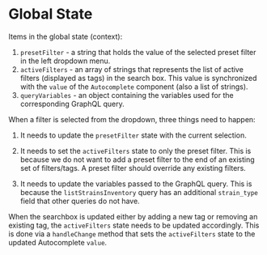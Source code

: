 # Global State

Items in the global state (context):

1. `presetFilter` - a string that holds the value of the selected preset filter
   in the left dropdown menu.
2. `activeFilters` - an array of strings that represents the list of active
   filters (displayed as tags) in the search box. This value is synchronized with
   the `value` of the `Autocomplete` component (also a list of strings).
3. `queryVariables` - an object containing the variables used for the corresponding
   GraphQL query.

When a filter is selected from the dropdown, three things need to happen:

1. It needs to update the `presetFilter` state with the current selection.

2. It needs to set the `activeFilters` state to only the preset filter. This
   is because we do not want to add a preset filter to the end of an existing set
   of filters/tags. A preset filter should override any existing filters.
3. It needs to update the variables passed to the GraphQL query. This is because
   the `listStrainsInventory` query has an additional `strain_type` field that
   other queries do not have.

When the searchbox is updated either by adding a new tag or removing an existing
tag, the `activeFilters` state needs to be updated accordingly. This is done via a
`handleChange` method that sets the `activeFilters` state to the updated
Autocomplete `value`.
